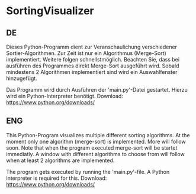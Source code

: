 # SortingVisualizer

## DE

Dieses Python-Programm dient zur Veranschaulichung verschiedener Sortier-Algorithmen.
Zur Zeit ist nur ein Algorithmus (Merge-Sort) implementiert. Weitere folgen schnellstmöglich.
Beachten Sie, dass bei ausführen des Programmes direkt Merge-Sort ausgeführt wird. Sobald mindestens 2 Algorithmen implementiert sind wird ein Auswahlfenster hinzugefügt.

Das Programm wird durch Ausführen der 'main.py'-Datei gestartet.
Hierzu wird ein Python-Interpreter benötigt.
Download: https://www.python.org/downloads/

## ENG

This Python-Program visualizes multiple different sorting algorithms.
At the moment only one algorithm (merge-sort) is implemented.
More will follow soon.
Note that when the program executed merge-sort will be startet immediatly.
A window with different algorithms to choose from will follow when at least 2 algorithms are implemented.

The program gets executed by running the 'main.py'-file.
A Python interpreter is required for this.
Download: https://www.python.org/downloads/
